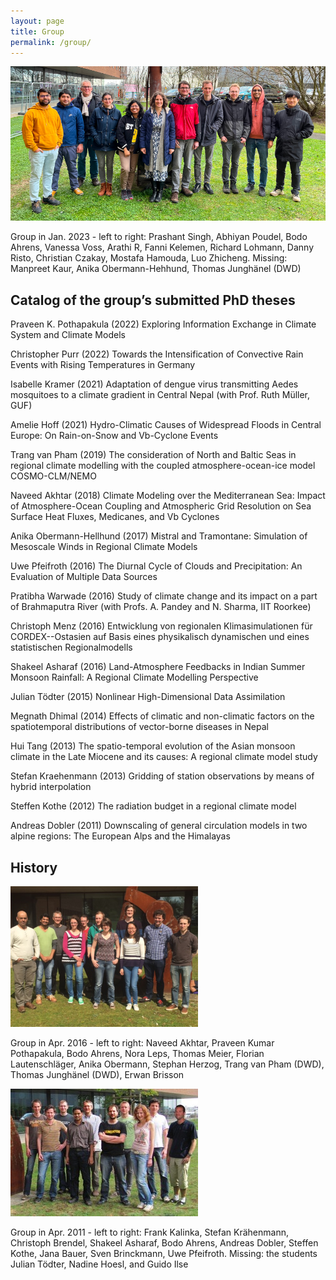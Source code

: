 ```yaml
---
layout: page
title: Group
permalink: /group/
---
```

![2023.01](./figs/2301Group900.png)

Group in Jan. 2023 - left to right: Prashant Singh, Abhiyan Poudel, Bodo Ahrens, Vanessa Voss, Arathi R, Fanni Kelemen, Richard Lohmann, Danny Risto, Christian Czakay, Mostafa Hamouda, Luo Zhicheng. Missing: Manpreet Kaur, Anika Obermann-Hehhund, Thomas Junghänel (DWD) 

## Catalog of the group’s submitted PhD theses

Praveen K. Pothapakula (2022) Exploring Information Exchange in Climate System and Climate Models

Christopher Purr (2022) Towards the Intensification of Convective Rain Events with Rising Temperatures in Germany

Isabelle Kramer (2021) Adaptation of dengue virus transmitting Aedes mosquitoes to a climate gradient in Central Nepal (with Prof. Ruth Müller, GUF)

Amelie Hoff (2021) Hydro-Climatic Causes of Widespread Floods in Central Europe: On Rain-on-Snow and Vb-Cyclone Events

Trang van Pham (2019) The consideration of North and Baltic Seas in regional climate modelling with the coupled atmosphere-ocean-ice model COSMO-CLM/NEMO

Naveed Akhtar (2018) Climate Modeling over the Mediterranean Sea: Impact of Atmosphere-Ocean Coupling and Atmospheric Grid Resolution on Sea Surface Heat Fluxes, Medicanes, and Vb Cyclones

Anika Obermann-Hellhund (2017) Mistral and Tramontane: Simulation of Mesoscale Winds in Regional Climate Models

Uwe Pfeifroth (2016) The Diurnal Cycle of Clouds and Precipitation: An Evaluation of Multiple Data Sources

Pratibha Warwade (2016) Study of climate change and its impact on a part of Brahmaputra River (with Profs. A. Pandey and N. Sharma, IIT Roorkee)

Christoph Menz (2016) Entwicklung von regionalen Klimasimulationen für CORDEX--Ostasien auf Basis eines physikalisch dynamischen und eines statistischen Regionalmodells

Shakeel Asharaf (2016) Land-Atmosphere Feedbacks in Indian Summer Monsoon Rainfall: A Regional Climate Modelling Perspective

Julian Tödter (2015) Nonlinear High-Dimensional Data Assimilation

Megnath Dhimal (2014) Effects of climatic and non-climatic factors on the spatiotemporal distributions of vector-borne diseases in Nepal

Hui Tang (2013) The spatio-temporal evolution of the Asian monsoon climate in the Late Miocene and its causes: A regional climate model study

Stefan Kraehenmann (2013) Gridding of station observations by means of hybrid interpolation 

Steffen Kothe (2012) The radiation budget in a regional climate model

Andreas Dobler (2011) Downscaling of general circulation models in two alpine regions: The European Alps and the Himalayas


## History

![2016.04](./figs/1604Group300.png)

Group in Apr. 2016 - left to right: Naveed Akhtar, Praveen Kumar Pothapakula, Bodo Ahrens, Nora Leps, Thomas Meier, Florian Lautenschläger, Anika Obermann, Stephan Herzog, Trang van Pham (DWD), Thomas Junghänel (DWD), Erwan Brisson

![2011.04](./figs/1104Group300.jpeg)

Group in Apr. 2011 - left to right: Frank Kalinka, Stefan Krähenmann, Christoph Brendel, Shakeel Asharaf, Bodo Ahrens, Andreas Dobler, Steffen Kothe, Jana Bauer, Sven Brinckmann, Uwe Pfeifroth. Missing: the students Julian Tödter, Nadine Hoesl, and Guido Ilse

